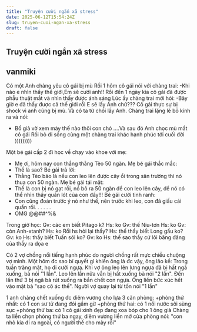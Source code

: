 ```yaml
---
title: "Truyện cười ngắn xã stress"
date: 2025-06-12T15:54:24Z
slug: truyen-cuoi-ngan-xa-stress
draft: false
---
```


## Truyện cười ngắn xã stress

## vanmiki

Có một Anh chàng yêu cô gái bị mù
Rồi 1 hôm cô gái nói với chàng trai:
-Khi nào e nhìn thấy thế giới,Em sẽ cưới anh!!
Rồi đến 1 ngày kia cô gái đã được phẫu thuật mắt và
nhìn thấy được ánh sáng
Lúc ấy chàng trai mới hỏi:
-Bây giờ e đã thấy được cả thế giới rồi E sẽ lấy Anh
chứ???
Cô gái thực sự bị shock vì anh cũng bị mù. Và cô ta
từ chối lấy Anh.
Chàng trai lặng lẽ bỏ kính ra và nói:
- Bố giả vờ xem mày thế nào thôi con chó
....Và sau đó Anh chọc mù mắt cô gái Rồi bỏ đi sống
cùng một chàng trai khác hạnh phúc tới cuối đời
)))))))))



Một bé gái cấp 2 đi học về chạy vào khoe với mẹ:
- Mẹ ơi, hôm nay con thắng thằng Tèo 50 ngàn.
Mẹ bé gái thắc mắc:
- Thế là sao?
Bé gái trả lời:
- Thằng Tèo bảo là nếu con leo lên được cây ổi
trong sân trường thì nó thua con 50 ngàn.
Mẹ bé gái tái mặt:
- Thế là con bị nó gạt rồi, nó bỏ ra 50 ngàn để con
leo lên cây, để nó có thể nhìn thấy quần lót của
con
đấy!!!
Bé gái cười tinh ranh:
- Con cũng đoán trước ý nó như thế, nên trước khi
leo, con đã giấu cái quần rồi.
.
.
.
.
.
- OMG @@#$%$#^%&



Trong giờ học:
Gv: các em biết Pitago k?
Hs: ko
Gv: thế Niu-tơn
Hs: ko
Gv: còn Anh-xtanh?
Hs: ko
Rồi hs hỏi lại thầy?
Hs: thế thầy biết Long gấu ko?
Gv: ko
Hs: thầy biết Tuấn sói ko?
Gv: ko
Hs: thế sao thầy cứ lôi băng đảng của thầy ra dọa
e 



Có 2 vợ chồng nổi tiếng hạnh phúc do người chồng rất mực chiều chuộng vợ mình. Một hôm đc sao bí quyết gì khiến ông là đc vậy, ông lão kể:
Trong tuần trăng mật, họ đi cưỡi ngựa. Khi vợ ông leo lên lưng ngựa đã bị hất ngã xuống, bà nói "1 lần". Leo lên lần nữa vẫn bị hất xuống bà nói "2 lần". Đến lần thứ 3 bị ngã bà rút xuống ra bắn chết con ngựa. Ông liền bức xúc hết vào mặt bà "sao cô ác thế". Người vợ quay lại từ tốn nói "1 lần"




1 anh chàng chết xuống đc diêm vương cho lựa 3 căn phòng:
+phòng thứ nhất: có 1 con sư tử đang đói gầm gừ
+phòng thứ hai: có 1 nồi nước sôi sùng sục
+phòng thứ ba: có 1 cô gái xinh đẹp đang xoa bóp cho 1 ông già
Chàng ta liền chọn phòng thứ ba ngay, diêm vương liền mở cửa phòng nói: "con nhỏ kia đi ra ngoài, có người thế cho mày rồi"